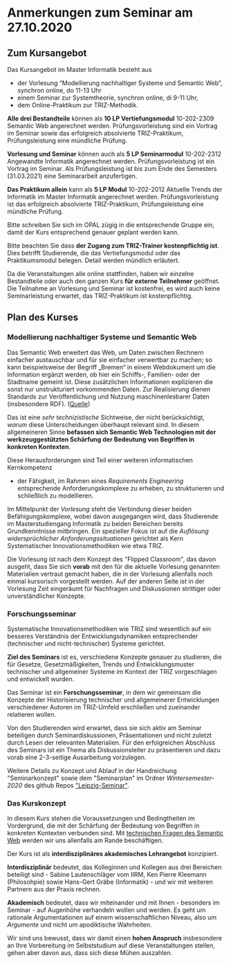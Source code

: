 # Anmerkungen zum Seminar am 27.10.2020

## Zum Kursangebot

Das Kursangebot im Master Informatik besteht aus
* der Vorlesung “Modellierung nachhaltiger Systeme und Semantic Web”, synchron
  online, do 11-13 Uhr
* einem Seminar zur Systemtheorie, synchron online, di 9-11 Uhr,
* dem Online-Praktikum zur TRIZ-Methodik.

__Alle drei Bestandteile__ können als __10 LP Vertiefungsmodul__ 10-202-2309
Semantic Web angerechnet werden. Prüfungsvorleistung sind ein Vortrag im
Seminar sowie das erfolgreich absolvierte TRIZ-Praktikum, Prüfungsleistung
eine mündliche Prüfung.

__Vorlesung und Seminar__ können auch als __5 LP Seminarmodul__ 10-202-2312
Angewandte Informatik angerechnet werden. Prüfungsvorleistung ist ein Vortrag
im Seminar. Als Prüfungsleistung ist bis zum Ende des Semesters (31.03.2021)
eine Seminararbeit anzufertigen.

__Das Praktikum allein__ kann als __5 LP Modul__ 10-202-2012 Aktuelle Trends
der Informatik im Master Informatik angerechnet werden. Prüfungsvorleistung
ist das erfolgreich absolvierte TRIZ-Praktikum, Prüfungsleistung eine
mündliche Prüfung.

Bitte schreiben Sie sich im OPAL zügig in die entsprechende Gruppe ein, damit
der Kurs entsprechend genauer geplant werden kann.

Bitte beachten Sie dass __der Zugang zum TRIZ-Trainer kostenpflichtig ist__.
Dies betrifft Studierende, die das Vertiefungsmodul oder das Praktikumsmodul
belegen.  Detail werden mündlich erläutert.

Da die Veranstaltungen alle online stattfinden, haben wir einzelne
Bestandteile oder auch den ganzen Kurs __für externe Teilnehmer__ geöffnet.
Die Teilnahme an Vorlesung und Seminar ist kostenfrei, es wird auch keine
Seminarleistung erwartet, das TRIZ-Praktikum ist kostenpflichtig.

## Plan des Kurses

### Modellierung nachhaltiger Systeme und Semantic Web

Das Semantic Web erweitert das Web, um Daten zwischen Rechnern einfacher
austauschbar und für sie einfacher verwertbar zu machen; so kann
beispielsweise der Begriff „Bremen“ in einem Webdokument um die Information
ergänzt werden, ob hier ein Schiffs-, Familien- oder der Stadtname gemeint
ist.  Diese zusätzlichen Informationen explizieren die sonst nur
unstrukturiert vorkommenden Daten. Zur Realisierung dienen Standards zur
Veröffentlichung und Nutzung maschinenlesbarer Daten (insbesondere RDF).
([Quelle](https://de.wikipedia.org/wiki/Semantic_Web))

Das ist eine *sehr technizistische* Sichtweise, der nicht berücksichtigt,
*warum* diese Unterscheidungen überhaupt relevant sind.  In diesem
allgemeineren Sinne **befassen sich Semantic Web Technologien mit der
werkzeuggestützten Schärfung der Bedeutung von Begriffen in konkreten
Kontexten**.

Diese Herausforderungen sind Teil einer weiteren informatischen Kernkompetenz
- der Fähigkeit, im Rahmen eines _Requirements Engineering_ entsprechende
Anforderungskomplexe zu erheben, zu strukturieren und schließlich zu
modellieren.

Im Mittelpunkt der _Vorlesung_ steht die Verbindung dieser beiden
Befähigungskomplexe, wobei davon ausgegangen wird, dass Studierende im
Masterstudiengang Informatik zu beiden Bereichen bereits Grundkenntnisse
mitbringen.  Ein spezieller Fokus ist auf die _Auflösung widersprüchlicher
Anforderungssituationen_ gerichtet als Kern Systematischer
Innovationsmethodiken wie etwa TRIZ.

Die Vorlesung ist nach dem Konzept des "Flipped Classroom", das davon ausgeht,
dass Sie sich __vorab__ mit den für die aktuelle Vorlesung genannten
Materialien vertraut gemacht haben, die in der Vorlesung allenfalls noch
einmal kursorisch vorgestellt werden.  Auf der anderen Seite ist in der
Vorlesung Zeit eingeräumt für Nachfragen und Diskussionen strittiger oder
unverständlicher Konzepte.

### Forschungsseminar

Systematische Innovationsmethodiken wie TRIZ sind wesentlich auf ein besseres
Verständnis der Entwicklungsdynamiken entsprechender (technischer und
nicht-technischer) Systeme gerichtet.

__Ziel des Seminars__ ist es, verschiedene Konzepte genauer zu studieren, die
für Gesetze, Gesetzmäßigkeiten, Trends und Entwicklungsmuster technischer und
allgemeiner Systeme im Kontext der TRIZ vorgeschlagen und entwickelt wurden.

Das Seminar ist ein __Forschungsseminar__, in dem wir gemeinsam die Konzepte
der Historisierung technischer und allgemeinerer Entwicklungen verschiedener
Autoren im TRIZ-Umfeld erschließen und zueinander relatieren wollen.

Von den Studierenden wird erwartet, dass sie sich aktiv am Seminar beteiligen
durch Seminardiskussionen, Präsentationen und nicht zuletzt durch Lesen der
relevanten Materialien. Für den erfolgreichen Abschluss des Seminars ist ein
Thema als Diskussionsleiter zu präsentieren und dazu vorab eine 2-3-seitige
Ausarbeitung vorzulegen.

Weitere Details zu Konzept und Ablauf in der Handreichung "Seminarkonzept"
sowie dem "Seminarplan" im Ordner _Wintersemester-2020_ des github Repos
["Leipzig-Seminar"](https://github.com/wumm-project/Leipzig-Seminar).

### Das Kurskonzept

In diesem Kurs stehen die Voraussetzungen und Bedingtheiten im Vordergrund,
die mit der Schärfung der Bedeutung von Begriffen in konkreten Kontexten
verbunden sind.  Mit [technischen Fragen des Semantic
Web](https://www.semantic-web-grundlagen.de/) werden wir uns allenfalls am
Rande beschäftigen.

Der Kurs ist als __interdisziplinäres akademisches Lehrangebot__ konzipiert. 

__Interdisziplinär__ bedeutet, das Kolleginnen und Kollegen aus drei Bereichen
beteiligt sind - Sabine Lautenschläger vom IIRM, Ken Pierre Kleemann
(Philosohpie) sowie Hans-Gert Gräbe (Informatik) - und wir mit weiteren
Partnern aus der Praxis rechnen.

__Akademisch__ bedeutet, dass wir miteinander und mit Ihnen - besonders im
Seminar - auf Augenhöhe verhandeln wollen und werden. Es geht um rationale
Argumentationen auf einem wissenschaftlichen Niveau, also um _Argumente_ und
nicht um apodiktische Wahrheiten.

Wir sind uns bewusst, dass wir damit einen __hohen Anspruch__ insbesondere an
Ihre Vorbereitung im Selbststudium auf diese Veranstaltungen stellen, gehen
aber davon aus, dass sich diese Mühen auszahlen.

